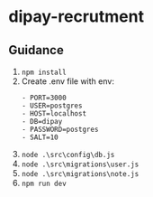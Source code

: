 # **dipay-recrutment**

## Guidance

1. `npm install`
2. Create .env file with env:
    ```
    - PORT=3000
    - USER=postgres
    - HOST=localhost
    - DB=dipay
    - PASSWORD=postgres
    - SALT=10
    ```
3. `node .\src\config\db.js`
4. `node .\src\migrations\user.js`
5. `node .\src\migrations\note.js`
6. `npm run dev`
